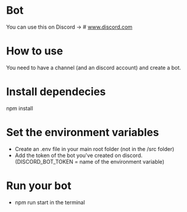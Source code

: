 # Bot
You can use this on Discord -> # www.discord.com

# How to use

You need to have a channel (and an discord account) and create a bot.

# Install dependecies

npm install

# Set the environment variables

- Create an .env file in your main root folder (not in the /src folder)
- Add the token of the bot you've created on discord. (DISCORD_BOT_TOKEN = name of the environment variable)

# Run your bot

- npm run start in the terminal 





